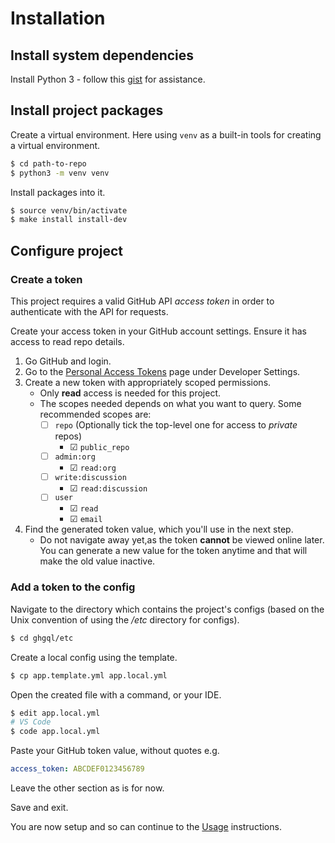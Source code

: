 # Installation


## Install system dependencies

Install Python 3 - follow this [gist](https://gist.github.com/MichaelCurrin/3a4d14ba1763b4d6a1884f56a01412b7) for assistance.


## Install project packages

Create a virtual environment. Here using `venv` as a built-in tools for creating a virtual environment.

```sh
$ cd path-to-repo
$ python3 -m venv venv
```

Install packages into it.

```sh
$ source venv/bin/activate
$ make install install-dev
```


## Configure project

### Create a token

This project requires a valid GitHub API _access token_ in order to authenticate with the API for requests.

Create your access token in your GitHub account settings. Ensure it has access to read repo details.

1. Go GitHub and login.
2. Go to the [Personal Access Tokens](https://github.com/settings/tokens) page under Developer Settings.
3. Create a new token with appropriately scoped permissions.
    - Only **read** access is needed for this project.
    - The scopes needed depends on what you want to query. Some recommended scopes are:
        * ☐ `repo` (Optionally tick the top-level one for access to _private_ repos)
            - ☑ `public_repo`
        * ☐ `admin:org`
            - ☑ `read:org`
        * ☐ `write:discussion`
            - ☑ `read:discussion`
        * ☐ `user`
            - ☑ `read`
            - ☑ `email`
4. Find the generated token value, which you'll use in the next step.
    - Do not navigate away yet,as the token **cannot** be viewed online later. You can generate a new value for the token anytime and that will make the old value inactive.

### Add a token to the config

Navigate to the directory which contains the project's configs (based on the Unix convention of using the _/etc_ directory for configs).

```bash
$ cd ghgql/etc
```

Create a local config using the template.

```bash
$ cp app.template.yml app.local.yml
```

Open the created file with a command, or your IDE.

```bash
$ edit app.local.yml
# VS Code
$ code app.local.yml
```

Paste your GitHub token value, without quotes e.g.

```yaml
access_token: ABCDEF0123456789
```

Leave the other section as is for now.

Save and exit.

You are now setup and so can continue to the [Usage](usage.md) instructions.
